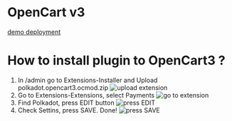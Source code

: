 # OpenCart v3

[demo deployment](https://opencart3.zymologia.fi)

# How to install plugin to OpenCart3 ?

1. In /admin go to Extensions-Installer and Upload polkadot.opencart3.ocmod.zip ![upload extension](/assets/opencart3/01%20ADMIN%20go%20Extensions-Installer-Upload.webp)
2. Go to  Extensions-Extensions, select Payments ![go to extension](/assets/opencart3/02%20ADMIN%20go%20Extensions-Payments.webp)
3. Find Polkadot, press EDIT button ![press EDIT](/assets/opencart3/03%20ADMIN%20go%20Polkadot-EDIT.webp)
4. Check Settins, press SAVE. Done! ![press SAVE](/assets/opencart3/04%20ADMIN%20settings%20press%20SAVE.webp)

